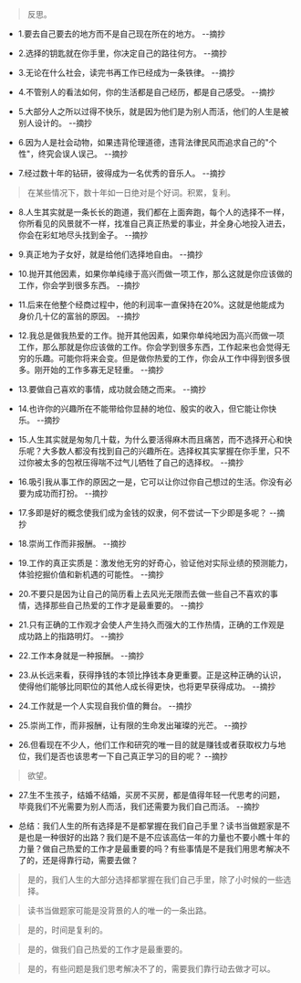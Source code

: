 >反思。

- 1.要去自己要去的地方而不是自己现在所在的地方。 --摘抄

- 2.选择的钥匙就在你手里，你决定自己的路往何方。 --摘抄

- 3.无论在什么社会，读完书再工作已经成为一条铁律。 --摘抄

- 4.不管别人的看法如何，你的生活都是自己经历，都是自己感受。 --摘抄

- 5.大部分人之所以过得不快乐，就是因为他们是为别人而活，他们的人生是被别人设计的。 --摘抄

- 6.因为人是社会动物，如果违背伦理道德，违背法律民风而追求自己的"个性"，终究会误人误己。 --摘抄

- 7.经过数十年的钻研，彼得成为一名优秀的音乐人。 --摘抄

>在某些情况下，数十年如一日绝对是个好词。积累，复利。

- 8.人生其实就是一条长长的跑道，我们都在上面奔跑，每个人的选择不一样，你所看见的风景就不一样，找准自己真正热爱的事业，并全身心地投入进去，你会在彩虹地尽头找到金子。 --摘抄

- 9.真正地为子女好，就是给他们选择地自由。 --摘抄

- 10.抛开其他因素，如果你单纯缘于高兴而做一项工作，那么这就是你应该做的工作，你会学到很多东西。 --摘抄

- 11.后来在他整个经商过程中，他的利润率一直保持在20%。这就是他能成为身价几十亿的富翁的原因。 --摘抄

- 12.我总是做我热爱的工作。抛开其他因素，如果你单纯地因为高兴而做一项工作，那么那就是你应该做的工作。你会学到很多东西，工作起来也会觉得无穷的乐趣。可能你将来会变。但是做你热爱的工作，你会从工作中得到很多很多。刚开始的工作多寡无足轻重。 --摘抄

- 13.要做自己喜欢的事情，成功就会随之而来。 --摘抄

- 14.也许你的兴趣所在不能带给你显赫的地位、殷实的收入，但它能让你快乐。 --摘抄

- 15.人生其实就是匆匆几十载，为什么要活得麻木而且痛苦，而不选择开心和快乐呢？大多数人都没有找到自己的兴趣所在。选择权其实掌握在你手里，只不过你被太多的包袱压得喘不过气儿牺牲了自己的选择权。 --摘抄

- 16.吸引我从事工作的原因之一是，它可以让你过你自己想过的生活。你没有必要为成功而打扮。 --摘抄

- 17.多即是好的概念使我们成为金钱的奴隶，何不尝试一下少即是多呢？ --摘抄

- 18.崇尚工作而非报酬。 --摘抄

- 19.工作的真正实质是：激发他无穷的好奇心，验证他对实际业绩的预测能力，体验挖掘价值和新机遇的可能性。 --摘抄

- 20.不要只是因为让自己的简历看上去风光无限而去做一些自己不喜欢的事情，选择那些自己热爱的工作才是最重要的。 --摘抄

- 21.只有正确的工作观才会使人产生持久而强大的工作热情，正确的工作观是成功路上的指路明灯。 --摘抄

- 22.工作本身就是一种报酬。 --摘抄

- 23.从长远来看，获得挣钱的本领比挣钱本身更重要。正是这种正确的认识，使得他们能够比同职位的其他人成长得更快，也将更早获得成功。 --摘抄

- 24.工作就是一个人实现自我价值的舞台。 --摘抄

- 25.崇尚工作，而非报酬，让有限的生命发出璀璨的光芒。 --摘抄

- 26.但看现在不少人，他们工作和研究的唯一目的就是赚钱或者获取权力与地位，我们是否也该思考一下自己真正学习的目的呢？ --摘抄

>欲望。

- 27.生不生孩子，结婚不结婚，买房不买房，都是值得年轻一代思考的问题，毕竟我们不光需要为别人而活，我们还需要为我们自己而活。 --摘抄

- 总结：我们人生的所有选择是不是都掌握在我们自己手里？读书当做题家是不是也是一种很好的出路？我们是不是不应该高估一年的力量也不要小瞧十年的力量？做自己热爱的工作才是最重要的吗？有些事情是不是我们用思考解决不了的，还是得靠行动，需要去做？

>是的，我们人生的大部分选择都掌握在我们自己手里，除了小时候的一些选择。

>读书当做题家可能是没背景的人的唯一的一条出路。

>是的，时间是复利的。

>是的，做我们自己热爱的工作才是最重要的。

>是的，有些问题是我们思考解决不了的，需要我们靠行动去做才可以。
